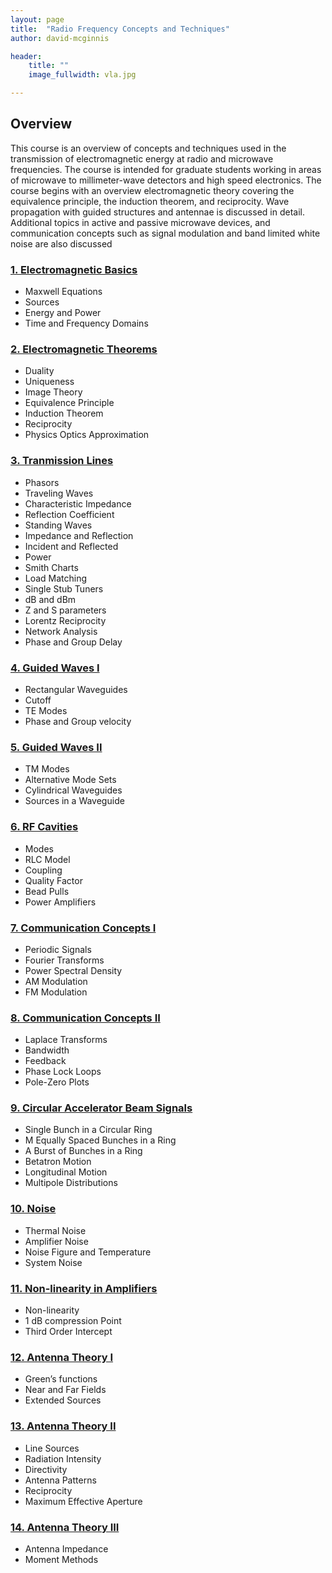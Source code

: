 ```yaml
---
layout: page
title:  "Radio Frequency Concepts and Techniques"
author: david-mcginnis

header:
    title: ""
    image_fullwidth: vla.jpg

---
```


## Overview

This course is an overview of concepts and techniques used in the transmission of electromagnetic energy at radio and microwave frequencies. The course is intended for graduate students working in areas of microwave to millimeter-wave detectors and high speed electronics. The course begins with an overview electromagnetic theory covering the equivalence principle, the induction theorem, and reciprocity. Wave propagation with guided structures and antennae is discussed in detail. Additional topics in active and passive microwave devices, and communication concepts such as signal modulation and band limited white noise are also discussed

### [1. Electromagnetic Basics](/assets/rfcourses/uc408/Lecture1.pdf)
- Maxwell Equations
- Sources
- Energy and Power
- Time and Frequency Domains

### [2. Electromagnetic Theorems](/assets/rfcourses/uc408/Lecture2.pdf)
- Duality
- Uniqueness
- Image Theory
- Equivalence Principle
- Induction Theorem
- Reciprocity
- Physics Optics Approximation
### [3. Tranmission Lines](/assets/rfcourses/uc408/Lecture3.pdf)
- Phasors
- Traveling Waves
- Characteristic Impedance
- Reflection Coefficient
- Standing Waves
- Impedance and Reflection
- Incident and Reflected
- Power
- Smith Charts
- Load Matching
- Single Stub Tuners
- dB and dBm
- Z and S parameters
- Lorentz Reciprocity
- Network Analysis
- Phase and Group Delay
### [4. Guided Waves I](/assets/rfcourses/uc408/Lecture4.pdf)
- Rectangular Waveguides
- Cutoff
- TE Modes
- Phase and Group velocity
### [5. Guided Waves II](/assets/rfcourses/uc408/Lecture5.pdf)
- TM Modes
- Alternative Mode Sets
- Cylindrical Waveguides
- Sources in a Waveguide
### [6. RF Cavities](/assets/rfcourses/uc408/Lecture6.pdf)
- Modes
- RLC Model
- Coupling
- Quality Factor
- Bead Pulls
- Power Amplifiers
### [7. Communication Concepts I](/assets/rfcourses/uc408/Lecture7.pdf)
- Periodic Signals
- Fourier Transforms
- Power Spectral Density
- AM Modulation
- FM Modulation
### [8. Communication Concepts II](/assets/rfcourses/uc408/Lecture8.pdf)
- Laplace Transforms
- Bandwidth
- Feedback
- Phase Lock Loops
- Pole-Zero Plots
### [9. Circular Accelerator Beam Signals](/assets/rfcourses/uc408/BeamSigLect.pdf)
- Single Bunch in a Circular Ring
- M Equally Spaced Bunches in a Ring
- A Burst of Bunches in a Ring
- Betatron Motion
- Longitudinal Motion
- Multipole Distributions
### [10. Noise](/assets/rfcourses/uc408/Lecture9.pdf)
- Thermal Noise
- Amplifier Noise
- Noise Figure and Temperature
- System Noise
### [11. Non-linearity in Amplifiers](/assets/rfcourses/uc408/Lecture10.pdf)
- Non-linearity
- 1 dB compression Point
- Third Order Intercept
### [12. Antenna Theory I](/assets/rfcourses/uc408/Lecture12.pdf)
- Green’s functions
- Near and Far Fields
- Extended Sources
### [13. Antenna Theory II](/assets/rfcourses/uc408/Lecture13.pdf)
- Line Sources
- Radiation Intensity
- Directivity
- Antenna Patterns
- Reciprocity
- Maximum Effective Aperture
### [14. Antenna Theory III](/assets/rfcourses/uc408/Lecture14.pdf)
- Antenna Impedance
- Moment Methods
